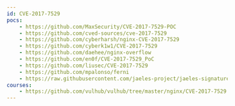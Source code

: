 ```yaml
---
id: CVE-2017-7529
pocs:
    - https://github.com/MaxSecurity/CVE-2017-7529-POC
    - https://github.com/cved-sources/cve-2017-7529
    - https://github.com/cyberharsh/nginx-CVE-2017-7529
    - https://github.com/cyberk1w1/CVE-2017-7529
    - https://github.com/daehee/nginx-overflow
    - https://github.com/en0f/CVE-2017-7529_PoC
    - https://github.com/liusec/CVE-2017-7529
    - https://github.com/mpalonso/ferni
    - https://raw.githubusercontent.com/jaeles-project/jaeles-signatures/master/cves/nginx-remote-integer-overflow-cve-2017-7529.yaml
courses:
    - https://github.com/vulhub/vulhub/tree/master/nginx/CVE-2017-7529
---
```

